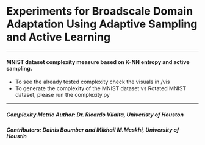 # Experiments for Broadscale Domain Adaptation Using Adaptive Sampling and Active Learning

-------

#### MNIST dataset complexity measure based on K-NN entropy and active sampling.

- To see the already tested complexity check the visuals in /vis
- To generate the complexity of the MNIST dataset vs Rotated MNIST dataset, please run the complexity.py

----

##### Complexity Metric Author: Dr. Ricardo Vilalta, Univeristy of Houston

##### Contributers: Dainis Boumber and Mikhail M.Meskhi, University of Houstin